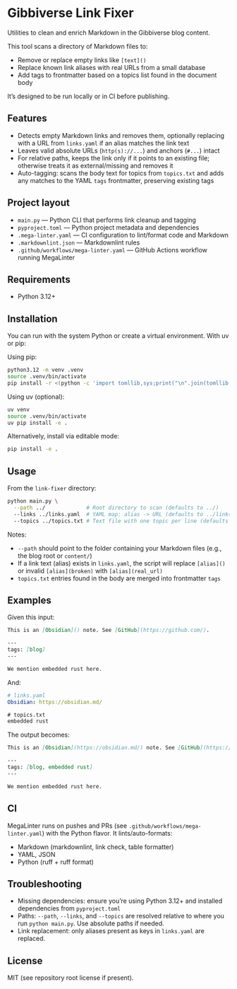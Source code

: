 # Gibbiverse Link Fixer

Utilities to clean and enrich Markdown in the Gibbiverse blog content.

This tool scans a directory of Markdown files to:

- Remove or replace empty links like `[text]()`
- Replace known link aliases with real URLs from a small database
- Add tags to frontmatter based on a topics list found in the document body

It’s designed to be run locally or in CI before publishing.

## Features

- Detects empty Markdown links and removes them, optionally replacing with a URL from `links.yaml` if an alias matches the link text
- Leaves valid absolute URLs (`http(s)://...`) and anchors (`#...`) intact
- For relative paths, keeps the link only if it points to an existing file; otherwise treats it as external/missing and removes it
- Auto-tagging: scans the body text for topics from `topics.txt` and adds any matches to the YAML `tags` frontmatter, preserving existing tags

## Project layout

- `main.py` — Python CLI that performs link cleanup and tagging
- `pyproject.toml` — Python project metadata and dependencies
- `.mega-linter.yaml` — CI configuration to lint/format code and Markdown
- `.markdownlint.json` — Markdownlint rules
- `.github/workflows/mega-linter.yaml` — GitHub Actions workflow running MegaLinter

## Requirements

- Python 3.12+

## Installation

You can run with the system Python or create a virtual environment. With uv or pip:

Using pip:

```bash
python3.12 -m venv .venv
source .venv/bin/activate
pip install -r <(python -c 'import tomllib,sys;print("\n".join(tomllib.load(open("pyproject.toml","rb"))["project"]["dependencies"]))')
```

Using uv (optional):

```bash
uv venv
source .venv/bin/activate
uv pip install -e .
```

Alternatively, install via editable mode:

```bash
pip install -e .
```

## Usage

From the `link-fixer` directory:

```bash
python main.py \
  --path ../             # Root directory to scan (defaults to ../)
  --links ../links.yaml  # YAML map: alias -> URL (defaults to ../links.yaml)
  --topics ../topics.txt # Text file with one topic per line (defaults to ../topics.txt)
```

Notes:

- `--path` should point to the folder containing your Markdown files (e.g., the blog root or `content/`)
- If a link text (alias) exists in `links.yaml`, the script will replace `[alias]()` or invalid `[alias](broken)` with `[alias](real_url)`
- `topics.txt` entries found in the body are merged into frontmatter `tags`

## Examples

Given this input:

```md
This is an [Obsidian]() note. See [GitHub](https://github.com/).

---
tags: [blog]
---

We mention embedded rust here.
```

And:

```yaml
# links.yaml
Obsidian: https://obsidian.md/
```

```txt
# topics.txt
embedded rust
```

The output becomes:

```md
This is an [Obsidian](https://obsidian.md/) note. See [GitHub](https://github.com/).

---
tags: [blog, embedded rust]
---

We mention embedded rust here.
```

## CI

MegaLinter runs on pushes and PRs (see `.github/workflows/mega-linter.yaml`) with the Python flavor. It lints/auto-formats:

- Markdown (markdownlint, link check, table formatter)
- YAML, JSON
- Python (ruff + ruff format)

## Troubleshooting

- Missing dependencies: ensure you’re using Python 3.12+ and installed dependencies from `pyproject.toml`
- Paths: `--path`, `--links`, and `--topics` are resolved relative to where you run `python main.py`. Use absolute paths if needed.
- Link replacement: only aliases present as keys in `links.yaml` are replaced.

## License

MIT (see repository root license if present).
